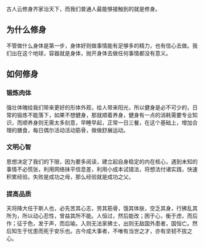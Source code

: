 古人云修身齐家治天下，而我们普通人最能够接触到的就是修身。
## 为什么修身
不管做什么身体是第一步，身体好则做事情能有足够多的精力，也有信心去做。我们出在这个地球，容器就是身体，抛开身体去做任何事情都没有意义。
## 如何修身
### 锻炼肉体
强壮体魄给我们带来更好的形体外观，给人带来阳光，所以健身是必不可少的，日常的锻炼不能落下，如果不想健身，那就顺着养身，健身有一点的消耗需要专业知识，而顺养身则无需太多刻意，早睡早起，正常一日三餐，在这个基础上，增加合理的膳食，每日偶尔活动活动筋骨，做做舒展运动。
### 文明心智
思想决定了我们的下限，因为要多阅读，建立起自身稳定的内在核心，遇到未知的事情不必慌张，利用网络抹平信息差，利用小成本试错法，将想法付诸实践，快速积累经验。失败是成功之母，那么经验就是成功之父。
### 提高品质
天将降大任于斯人也，必先苦其心志，劳其筋骨，饿其体肤，空乏其身，行拂乱其所为，所以动心忍性，曾益其所不能。人恒过，然后能改；困于心，衡于虑，而后作；征于色，发于声，而后喻。入则无法家拂士，出则无敌国外患者，国恒亡。然后知生于忧患而死于安乐也。古今成大事者，不唯有当世之才，亦有坚韧不拔之心。
